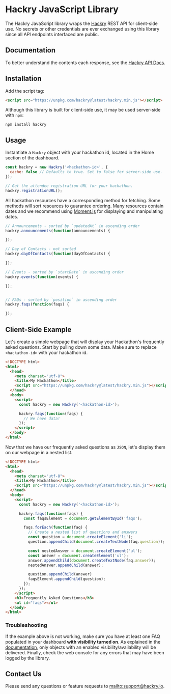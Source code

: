 # Hackry JavaScript Library

The Hackry JavaScript library wraps the [Hackry](https://hackry.io) REST API
for client-side use. No secrets or other credentials are ever exchanged using
this library since all API endpoints interfaced are public.

## Documentation

To better understand the contents each response, see the
[Hackry API Docs](https://hackry.io/docs).

## Installation

Add the script tag:
```html
<script src="https://unpkg.com/hackry@latest/hackry.min.js"></script>
```

Although this library is built for client-side use, it may be used server-side
with `npm`:
```
npm install hackry
```

## Usage

Instantiate a `Hackry` object with your hackathon id, located in the Home
section of the dashboard.
```js
const hackry = new Hackry('<hackathon-id>', {
  cache: false // Defaults to true. Set to false for server-side use.
});

// Get the attendee registration URL for your hackathon.
hackry.registrationURL();
```
All hackathon resources have a corresponding method for fetching. Some methods
will sort resources to guarantee ordering. Many resources contain dates and we
recommend using [Moment.js](http://momentjs.com) for displaying and manipulating
dates.

```js
// Announcements - sorted by `updatedAt` in ascending order
hackry.announcements(function(announcements) {

});

// Day of Contacts - not sorted
hackry.dayOfContacts(function(dayOfContacts) {

});

// Events - sorted by `startDate` in ascending order
hackry.events(function(events) {

});


// FAQs - sorted by `position` in ascending order
hackry.faqs(function(faqs) {

});
```

## Client-Side Example

Let's create a simple webpage that will display your Hackathon's frequently
asked questions. Start by pulling down some data. Make sure to replace
`<hackathon-id>` with your hackathon id.

```html
<!DOCTYPE html>
<html>
  <head>
    <meta charset="utf-8">
    <title>My Hackathon</title>
    <script src="https://unpkg.com/hackry@latest/hackry.min.js"></script>
  </head>
  <body>
    <script>
      const hackry = new Hackry('<hackathon-id>');

      hackry.faqs(function(faqs) {
        // We have data!
      });
    </script>
  </body>
</html>
```

Now that we have our frequently asked questions as `JSON`, let's display them on our
webpage in a nested list.

```html
<!DOCTYPE html>
<html>
  <head>
    <meta charset="utf-8">
    <title>My Hackathon</title>
    <script src="https://unpkg.com/hackry@latest/hackry.min.js"></script>
  </head>
  <body>
    <script>
      const hackry = new Hackry('<hackathon-id>');

      hackry.faqs(function(faqs) {
        const faqsElement = document.getElementById('faqs');

        faqs.forEach(function(faq) {
          // Create a nested list of questions and answers
          const question = document.createElement('li');
          question.appendChild(document.createTextNode(faq.question));

          const nestedAnswer = document.createElement('ul');
          const answer = document.createElement('ul');
          answer.appendChild(document.createTextNode(faq.answer));
          nestedAnswer.appendChild(answer);

          question.appendChild(answer)
          faqsElement.appendChild(question);
        });
      });
    </script>
    <h3>Frequently Asked Questions</h3>
    <ul id="faqs"></ul>
  </body>
</html>
```

### Troubleshooting

If the example above is not working, make sure you have at least one FAQ
populated in your dashboard __with visibility turned on__. As explained in the
[documentation](https://hackry.io/docs), only objects with an enabled
visibility/availability will be delivered. Finally, check the web console for
any errors that may have been logged by the library.

## Contact Us

Please send any questions or feature requests to <mailto:support@hackry.io>.
